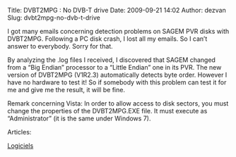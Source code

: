 Title: DVBT2MPG : No DVB-T drive
Date: 2009-09-21 14:02
Author: dezvan
Slug: dvbt2mpg-no-dvb-t-drive

<div
class="field field-name-body field-type-text-with-summary field-label-hidden">

<div class="field-items">

<div class="field-item even">

I got many emails concerning detection problems on SAGEM PVR disks with
DVBT2MPG. Following a PC disk crash, I lost all my emails. So I can’t
answer to everybody. Sorry for that.  

By analyzing the .log files I received, I discovered that SAGEM changed
from a “Big Endian” processor to a “Little Endian” one in its PVR. The
new version of DVBT2MPG (V1R2.3) automatically detects byte order.
However I have no hardware to test it! So if somebody with this problem
can test it for me and give me the result, it will be fine.  

Remark concerning Vista: In order to allow access to disk sectors, you
must change the properties of the DVBT2MPG.EXE file. It must execute as
“Administrator” (it is the same under Windows 7).

</p>
<p>

</div>

</div>

</div>

<div
class="field field-name-taxonomy-vocabulary-2 field-type-taxonomy-term-reference field-label-above">

<div class="field-label">

Articles: 

</div>

<div class="field-items">

<div class="field-item even">

[Logiciels](https://www.ezvan.fr/taxonomy/term/6)

</div>

</div>

</div>

</p>

